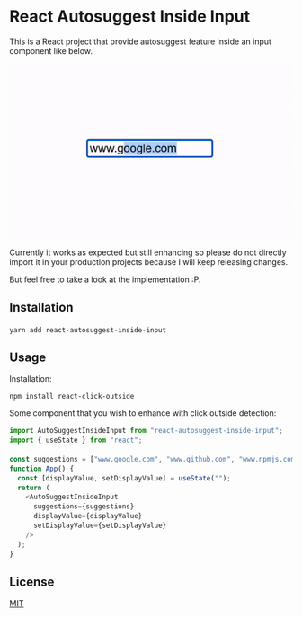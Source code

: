 # React Autosuggest Inside Input

This is a React project that provide autosuggest feature inside an input component like below.

![Demo](https://github.com/anduscheung/react-autosuggest-inside-input/blob/main/src/assets/demo.gif)

Currently it works as expected but still enhancing so please do not directly import it in your production projects because I will keep releasing changes.

But feel free to take a look at the implementation :P.

## Installation

`yarn add react-autosuggest-inside-input`

## Usage

Installation:

```
npm install react-click-outside
```

Some component that you wish to enhance with click outside detection:

```js
import AutoSuggestInsideInput from "react-autosuggest-inside-input";
import { useState } from "react";

const suggestions = ["www.google.com", "www.github.com", "www.npmjs.com"];
function App() {
  const [displayValue, setDisplayValue] = useState("");
  return (
    <AutoSuggestInsideInput
      suggestions={suggestions}
      displayValue={displayValue}
      setDisplayValue={setDisplayValue}
    />
  );
}
```

## License

[MIT](http://moroshko.mit-license.org)
